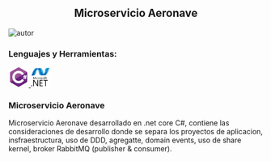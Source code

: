 <h2 align="center">Microservicio Aeronave</h2>
<img src="https://img.shields.io/badge/Autor-Jose%20Yujra-blue" alt="autor"/> 


<h3 align="left">Lenguajes y Herramientas:</h3><p align="left"> 
<a href="https://www.w3schools.com/cs/" target="_blank" rel="noreferrer"> <img src="https://raw.githubusercontent.com/devicons/devicon/master/icons/csharp/csharp-original.svg" alt="csharp" width="40" height="40"/> </a> </a><a href="https://dotnet.microsoft.com/" target="_blank" rel="noreferrer"> <img src="https://raw.githubusercontent.com/devicons/devicon/master/icons/dot-net/dot-net-original-wordmark.svg" alt="dotnet" width="40" height="40"/> </a>
</a></p>

### Microservicio Aeronave
Microservicio Aeronave desarrollado en .net core C#, contiene  las consideraciones de desarrollo donde se separa los proyectos de aplicacion, insfraestructura, uso de DDD, agregatte, domain events, uso de share kernel, broker RabbitMQ (publisher & consumer).

